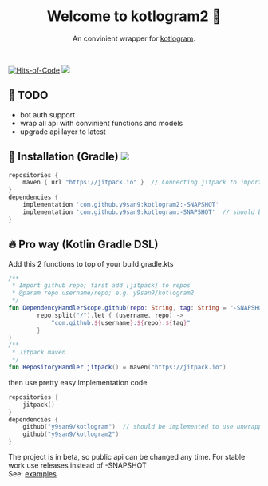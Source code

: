<h1 align="center">Welcome to kotlogram2 👋</h1>
<p align="center">An convinient wrapper for <a href="https://github.com/y9san9/kotlogram">kotlogram</a>. </p><br>

[![Hits-of-Code](https://hitsofcode.com/github/y9san9/kotlogram2?branch=master)](https://hitsofcode.com/view/github/y9san9/kotlogram2?branch=master) 
![](https://tokei.rs/b1/github/y9san9/kotlogram2)

## 🚩 TODO
- bot auth support
- wrap all api with convinient functions and models
- upgrade api layer to latest


## 🚀 Installation (Gradle) [![](https://jitpack.io/v/y9san9/kotlogram2.svg)](https://jitpack.io/#y9san9/kotlogram2) 

```gradle
repositories {
    maven { url "https://jitpack.io" }  // Connecting jitpack to import github repos
}
dependencies {
    implementation 'com.github.y9san9:kotlogram2:-SNAPSHOT'
    implementation 'com.github.y9san9:kotlogram:-SNAPSHOT'  // should be implemented to use unwrapped api
}
```
## 🔥 Pro way (Kotlin Gradle DSL)
Add this 2 functions to top of your build.gradle.kts
```kotlin
/**
 * Import github repo; first add [jitpack] to repos
 * @param repo username/repo; e.g. y9san9/kotlogram2
 */
fun DependencyHandlerScope.github(repo: String, tag: String = "-SNAPSHOT") = implementation(
        repo.split("/").let { (username, repo) ->
            "com.github.${username}:${repo}:${tag}"
        }
)
/**
 * Jitpack maven
 */
fun RepositoryHandler.jitpack() = maven("https://jitpack.io")
```
then use pretty easy implementation code
```kotlin
repositories {
    jitpack()
}
dependencies {
    github("y9san9/kotlogram")  // should be implemented to use unwrapped api
    github("y9san9/kotlogram2")
}
```
The project is in beta, so public api can be changed any time. For stable work use releases instead of -SNAPSHOT<br>
See: [examples](https://github.com/y9san9/kotlogram2/tree/master/src/main/resources/examples)
